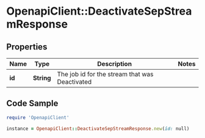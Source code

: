 # OpenapiClient::DeactivateSepStreamResponse

## Properties

Name | Type | Description | Notes
------------ | ------------- | ------------- | -------------
**id** | **String** | The job id for the stream that was Deactivated | 

## Code Sample

```ruby
require 'OpenapiClient'

instance = OpenapiClient::DeactivateSepStreamResponse.new(id: null)
```


